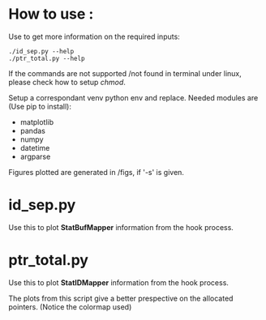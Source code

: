 # How to use : 
Use to get more information on the required inputs: 
```
./id_sep.py --help 
./ptr_total.py --help 
```
If the commands are not supported /not found in terminal under linux, please check how to setup _chmod_.

Setup a correspondant venv python env and replace. Needed modules are (Use pip to install):
- matplotlib
- pandas 
- numpy
- datetime
- argparse

Figures plotted are generated in /figs, if '-s' is given.

# id_sep.py 
Use this to plot **StatBufMapper** information from the hook process.

# ptr_total.py 
Use this to plot **StatIDMapper** information from the hook process.

The plots from this script give a better prespective on the allocated pointers. (Notice the colormap used)
